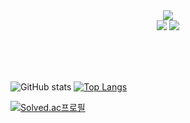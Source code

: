 <div align="center">
  <img src="https://github.githubassets.com/images/mona-whisper.gif"><br>
   <a href="mailto:apr15th@naver.com" target="_blank"><img src="https://img.shields.io/badge/apr15th@naver.com-A5FA7D?textColor=white?style=flat-square&logo=Gmail&logoColor=white"/></a>
  <a href="http://everyday-com-eat.tistory.com/" target="_blank"><img src="https://img.shields.io/badge/Blog-8F7CEE?style=flat-square&logo=GitHub%20Sponsors&logoColor=white"/></a>
</div>


<br><br><br>

![GitHub stats](https://github-readme-stats.vercel.app/api?username=jinsugyeong&theme=buefy&show_icons=true)
[![Top Langs](https://github-readme-stats.vercel.app/api/top-langs/?username=jinsugyeong&layout=compact&theme=buefy&langs_count=8)](https://github.com/anuraghazra/github-readme-stats)

[![Solved.ac프로필](http://mazassumnida.wtf/api/v2/generate_badge?boj=su0uu)](https://github.com/mazassumnida/su0uu)


